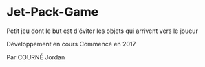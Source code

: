 # Jet-Pack-Game
Petit jeu dont le but est d'éviter les objets qui arrivent vers le joueur

Développement en cours
Commencé en 2017

Par COURNÉ Jordan
